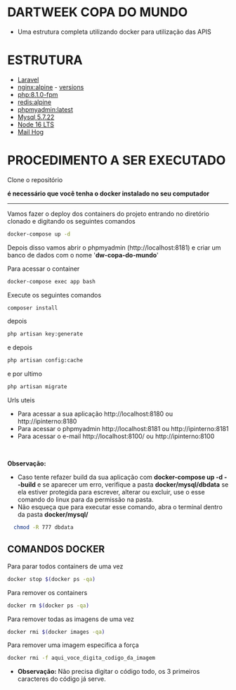 

# DARTWEEK COPA DO MUNDO
- Uma estrutura completa utilizando docker para utilização das APIS

# ESTRUTURA
 * [Laravel](https://laravel.com)
 * [nginx:alpine](https://hub.docker.com/_/nginx) - [versions](https://nginx.org/en/CHANGES)
 * [php:8.1.0-fpm](https://hub.docker.com/_/php)
 * [redis:alpine](https://hub.docker.com/_/redis)
 * [phpmyadmin:latest](https://hub.docker.com/_/phpmyadmin)
 * [Mysql 5.7.22](https://hub.docker.com/_/mysql)
 * [Node 16 LTS](https://github.com/nodesource/distributions#debmanual)
 * [Mail Hog](https://github.com/mailhog/MailHog)


 # PROCEDIMENTO A SER EXECUTADO

Clone o repositório 

**é necessário que você tenha o docker instalado no seu computador**


----

Vamos fazer o deploy dos containers do projeto entrando no diretório clonado e digitando os seguintes comandos
```sh
docker-compose up -d
```

Depois disso vamos abrir o phpmyadmin (http://localhost:8181)  e criar um banco de dados com o nome '**dw-copa-do-mundo**'


Para acessar o container
```sh
docker-compose exec app bash
```

Execute os seguintes comandos
```sh
composer install
```
depois
```sh
php artisan key:generate
```
e depois
```sh
php artisan config:cache
```

e por ultimo
```sh
php artisan migrate
```

Urls uteis

- Para acessar a sua aplicação  http://localhost:8180 ou  http://ipinterno:8180
- Para acessar o phpmyadmin http://localhost:8181 ou http://ipinterno:8181
- Para acessar o e-mail http://localhost:8100/ ou http://ipinterno:8100

<br>

**Observação:**
- Caso tente refazer build da sua aplicação com **docker-compose up -d --build** e se aparecer um  erro, 
  verifique  a pasta **docker/mysql/dbdata** se ela estiver protegida para escrever, alterar ou excluir, use o esse
  comando do linux para da permissão na pasta.
- Não esqueça que para executar esse comando, abra o terminal dentro da pasta **docker/mysql/**

```sh
  chmod -R 777 dbdata
```


## COMANDOS DOCKER

Para parar todos containers de uma vez
```sh
docker stop $(docker ps -qa)
```

Para remover os containers
```sh
docker rm $(docker ps -qa)
```

Para remover todas as imagens de uma vez
```sh
docker rmi $(docker images -qa)
```

Para remover uma imagem especifica a força
```sh
docker rmi -f aqui_voce_digita_codigo_da_imagem
```
- **Observação:** Não precisa digitar o código todo,  os 3 primeiros caracteres do código já serve.
